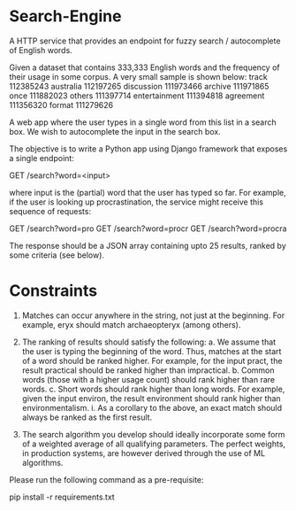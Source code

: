 # Search-Engine

A HTTP service that provides an endpoint for fuzzy search /
autocomplete of English words.

Given a dataset that contains 333,333 English words and the frequency of their usage in
some corpus. A very small sample is shown below:
track   112385243
australia 112197265
discussion 111973466
archive 111971865
once 111882023
others 111397714
entertainment 111394818
agreement 111356320
format 111279626

A web app where the user types in a single word from this list in a search box. We wish to autocomplete the input in the search box.

The objective is to write a Python app using Django framework that exposes a single endpoint:

GET /search?word=&lt;input&gt;

where input is the (partial) word that the user has typed so far. For example, if the user is looking
up procrastination, the service might receive this sequence of requests:

GET /search?word=pro
GET /search?word=procr
GET /search?word=procra

The response should be a JSON array containing upto 25 results, ranked by some criteria (see
below).

# Constraints
1. Matches can occur anywhere in the string, not just at the beginning. For example, eryx
should match archaeopteryx (among others).
2. The ranking of results should satisfy the following:
a. We assume that the user is typing the beginning of the word. Thus, matches at the
start of a word should be ranked higher. For example, for the input pract, the result
practical should be ranked higher than impractical.
b. Common words (those with a higher usage count) should rank higher than rare
words.
c. Short words should rank higher than long words. For example, given the input
environ, the result environment should rank higher than environmentalism.
i. As a corollary to the above, an exact match should always be ranked as the
first result.

3. The search algorithm you develop should ideally incorporate some form of a weighted
average of all qualifying parameters. The perfect weights, in production systems, are
however derived through the use of ML algorithms.


Please run the following command as a pre-requisite:

pip install -r requirements.txt
